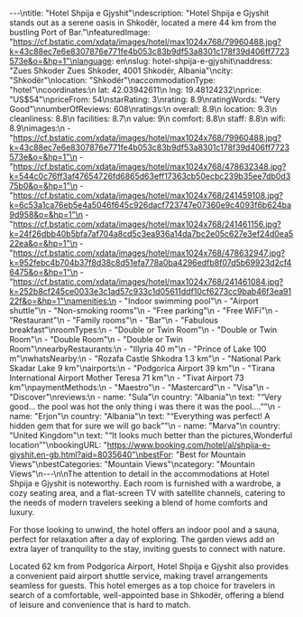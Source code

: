 ---\ntitle: "Hotel Shpija e Gjyshit"\ndescription: "Hotel Shpija e Gjyshit stands out as a serene oasis in Shkodër, located a mere 44 km from the bustling Port of Bar."\nfeaturedImage: "https://cf.bstatic.com/xdata/images/hotel/max1024x768/79960488.jpg?k=43c88ec7e6e8307876e771fe4b053c83b9df53a8301c178f39d406ff7723573e&o=&hp=1"\nlanguage: en\nslug: hotel-shpija-e-gjyshit\naddress: "Zues Shkoder Zues Shkoder, 4001 Shkodër, Albania"\ncity: "Shkodër"\nlocation: "Shkodër"\naccommodationType: "hotel"\ncoordinates:\n  lat: 42.03942611\n  lng: 19.48124232\nprice: "US$54"\npriceFrom: 54\nstarRating: 3\nrating: 8.9\nratingWords: "Very Good"\nnumberOfReviews: 608\nratings:\n  overall: 8.9\n  location: 9.3\n  cleanliness: 8.8\n  facilities: 8.7\n  value: 9\n  comfort: 8.8\n  staff: 8.8\n  wifi: 8.9\nimages:\n  - "https://cf.bstatic.com/xdata/images/hotel/max1024x768/79960488.jpg?k=43c88ec7e6e8307876e771fe4b053c83b9df53a8301c178f39d406ff7723573e&o=&hp=1"\n  - "https://cf.bstatic.com/xdata/images/hotel/max1024x768/478632348.jpg?k=544c0c76ff3af47654726fd6865d63eff17363cb50ecbc239b35ee7db0d375b0&o=&hp=1"\n  - "https://cf.bstatic.com/xdata/images/hotel/max1024x768/241459108.jpg?k=6c53a1ca76eb5e4a5046f645c926dacf723747e07360e9c4093f6b624ba9d958&o=&hp=1"\n  - "https://cf.bstatic.com/xdata/images/hotel/max1024x768/241461156.jpg?k=24f26dbb40b5bfa7af704a8cd5c3ea936a14da7bc2e05c627e3ef24d0ea522ea&o=&hp=1"\n  - "https://cf.bstatic.com/xdata/images/hotel/max1024x768/478632947.jpg?k=952febc4b704b37f8d38c8d51efa778a0ba4296edfb8f07d5b69923d2cf46475&o=&hp=1"\n  - "https://cf.bstatic.com/xdata/images/hotel/max1024x768/241461084.jpg?k=252b8cf245ce0033e3c1ad57c933c1d05611ddf10cf6273cc9bab46f3ea9122f&o=&hp=1"\namenities:\n  - "Indoor swimming pool"\n  - "Airport shuttle"\n  - "Non-smoking rooms"\n  - "Free parking"\n  - "Free WiFi"\n  - "Restaurant"\n  - "Family rooms"\n  - "Bar"\n  - "Fabulous breakfast"\nroomTypes:\n  - "Double or Twin Room"\n  - "Double or Twin Room"\n  - "Double Room"\n  - "Double or Twin Room"\nnearbyRestaurants:\n  - "Illyria 40 m"\n  - "Prince of Lake 100 m"\nwhatsNearby:\n  - "Rozafa Castle Shkodra 1.3 km"\n  - "National Park Skadar Lake 9 km"\nairports:\n  - "Podgorica Airport 39 km"\n  - "Tirana International Airport Mother Teresa 71 km"\n  - "Tivat Airport 73 km"\npaymentMethods:\n  - "Maestro"\n  - "Mastercard"\n  - "Visa"\n  - "Discover"\nreviews:\n  - name: "Sula"\n    country: "Albania"\n    text: "“Very good… the pool was hot the only thing i was there it was the pool….”"\n  - name: "Erjon"\n    country: "Albania"\n    text: "“Everything was perfect! A hidden gem that for sure we will go back”"\n  - name: "Marva"\n    country: "United Kingdom"\n    text: "“It looks much better than the pictures,Wonderful location”"\nbookingURL: "https://www.booking.com/hotel/al/shpija-e-gjyshit.en-gb.html?aid=8035640"\nbestFor: "Best for Mountain Views"\nbestCategories: "Mountain Views"\ncategory: "Mountain Views"\n---\n\nThe attention to detail in the accommodations at Hotel Shpija e Gjyshit is noteworthy. Each room is furnished with a wardrobe, a cozy seating area, and a flat-screen TV with satellite channels, catering to the needs of modern travelers seeking a blend of home comforts and luxury.

For those looking to unwind, the hotel offers an indoor pool and a sauna, perfect for relaxation after a day of exploring. The garden views add an extra layer of tranquility to the stay, inviting guests to connect with nature.

Located 62 km from Podgorica Airport, Hotel Shpija e Gjyshit also provides a convenient paid airport shuttle service, making travel arrangements seamless for guests. This hotel emerges as a top choice for travelers in search of a comfortable, well-appointed base in Shkodër, offering a blend of leisure and convenience that is hard to match.
